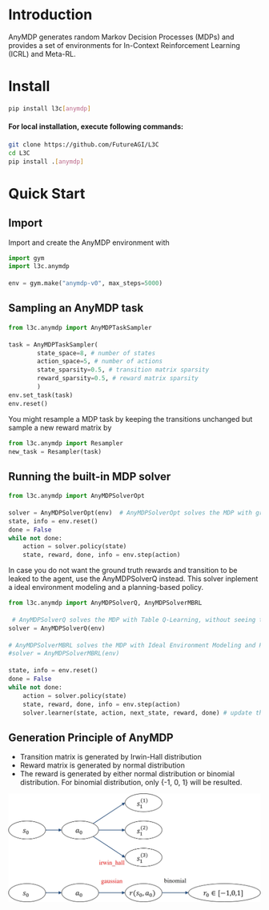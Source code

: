 # Introduction

AnyMDP generates random Markov Decision Processes (MDPs) and provides a set of environments for In-Context Reinforcement Learning (ICRL) and Meta-RL.

# Install

```bash
pip install l3c[anymdp]
```

#### For local installation, execute following commands:

```bash
git clone https://github.com/FutureAGI/L3C
cd L3C
pip install .[anymdp]
```

# Quick Start

## Import

Import and create the AnyMDP environment with 
```python
import gym
import l3c.anymdp

env = gym.make("anymdp-v0", max_steps=5000)
```

## Sampling an AnyMDP task
```python
from l3c.anymdp import AnyMDPTaskSampler

task = AnyMDPTaskSampler(
        state_space=8, # number of states
        action_space=5, # number of actions
        state_sparsity=0.5, # transition matrix sparsity
        reward_sparsity=0.5, # reward matrix sparsity
        )
env.set_task(task)
env.reset()
```

You might resample a MDP task by keeping the transitions unchanged but sample a new reward matrix by

```python
from l3c.anymdp import Resampler
new_task = Resampler(task)
```

## Running the built-in MDP solver
```python
from l3c.anymdp import AnyMDPSolverOpt

solver = AnyMDPSolverOpt(env)  # AnyMDPSolverOpt solves the MDP with ground truth rewards and transition matrix
state, info = env.reset()
done = False
while not done:
    action = solver.policy(state)
    state, reward, done, info = env.step(action)
```

In case you do not want the ground truth rewards and transition to be leaked to the agent, use the AnyMDPSolverQ instead. This solver inplement a ideal environment modeling and a planning-based policy.

```python
from l3c.anymdp import AnyMDPSolverQ, AnyMDPSolverMBRL

 # AnyMDPSolverQ solves the MDP with Table Q-Learning, without seeing the ground truth rewards and transition
solver = AnyMDPSolverQ(env) 

# AnyMDPSolverMBRL solves the MDP with Ideal Environment Modeling and Planning, without seeing the ground truth rewards and transition
#solver = AnyMDPSolverMBRL(env) 

state, info = env.reset()
done = False
while not done:
    action = solver.policy(state)
    state, reward, done, info = env.step(action)
    solver.learner(state, action, next_state, reward, done) # update the learner
```

## Generation Principle of AnyMDP

- Transition matrix is generated by Irwin-Hall distribution
- Reward matrix is generated by normal distribution
- The reward is generated by either normal distribution or binomial distribution. For binomial distribution, only {-1, 0, 1} will be resulted.

<div style="width: 960; overflow: hidden;">
  <img src="https://github.com/FutureAGI/DataPack/blob/main/demo/anymdp/AnyMDPGen.jpg" alt="Generation Rule of AnyMDP">
</div>
